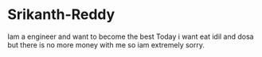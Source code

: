 # Srikanth-Reddy
Iam a engineer and want to become the best
Today i want eat idil and dosa but there is no more money with me so iam extremely sorry.
